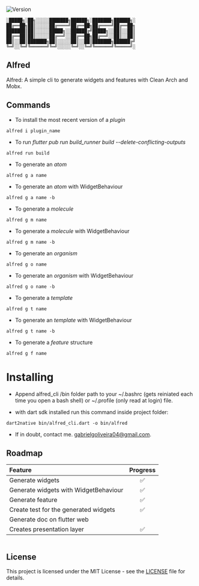 ![Version](https://img.shields.io/badge/alfred-v1.0-blue)

```
░█████╗░██╗░░░░░███████╗██████╗░███████╗██████╗░  
██╔══██╗██║░░░░░██╔════╝██╔══██╗██╔════╝██╔══██╗  
███████║██║░░░░░█████╗░░██████╔╝█████╗░░██║░░██║  
██╔══██║██║░░░░░██╔══╝░░██╔══██╗██╔══╝░░██║░░██║  
██║░░██║███████╗██║░░░░░██║░░██║███████╗██████╔╝  
╚═╝░░╚═╝╚══════╝╚═╝░░░░░╚═╝░░╚═╝╚══════╝╚═════╝░ 
```

## Alfred

Alfred: A simple cli to generate widgets and features with Clean Arch and Mobx.

## Commands

- To install the most recent version of a _plugin_

```
alfred i plugin_name
```

- To run _flutter pub run build_runner build --delete-conflicting-outputs_

```
alfred run build
```

- To generate an _atom_

```
alfred g a name
```

- To generate an _atom_ with WidgetBehaviour

```
alfred g a name -b
```

- To generate a _molecule_

```
alfred g m name
```

- To generate a _molecule_ with WidgetBehaviour

```
alfred g m name -b
```

- To generate an _organism_

```
alfred g o name
```

- To generate an _organism_ with WidgetBehaviour

```
alfred g o name -b
```

- To generate a _template_

```
alfred g t name
```

- To generate an _template_ with WidgetBehaviour

```
alfred g t name -b
```

- To generate a _feature_ structure

```
alfred g f name
```

# Installing

- Append alfred_cli /bin folder path to your ~/.bashrc (gets reiniated each time you open a bash shell) or ~/.profile (only read at login) file.

- with dart sdk installed run this command inside project folder:

```
dart2native bin/alfred_cli.dart -o bin/alfred
```

- If in doubt, contact me. gabrielgoliveira04@gmail.com.

## Roadmap

| Feature                               | Progress |
| :------------------------------------ | :------: |
| Generate widgets                      |    ✅    |
| Generate widgets with WidgetBehaviour |    ✅    |
| Generate feature                      |    ✅    |
| Create test for the generated widgets |    ✅    |
| Generate doc on flutter web           |          |
| Creates presentation layer            |    ✅    |

```

```

## License

This project is licensed under the MIT License - see the [LICENSE](LICENSE) file for details.
